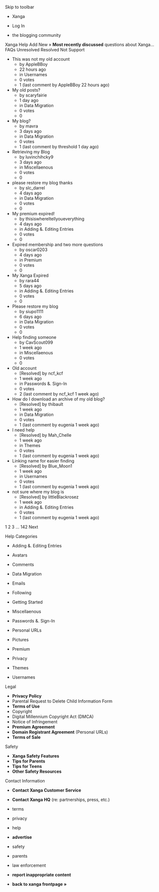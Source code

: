 Skip to toolbar

*   Xanga

*   Log In

*   the blogging community

Xanga Help Add New » **Most recently discussed** questions about Xanga… FAQs Unresolved Resolved Not Support

*   This was not my old account
    *   by AppleBBoy
    *   22 hours ago
    *   in Usernames
    *   0 votes
    *   1 (last comment by AppleBBoy 22 hours ago)
*   My old posts?
    *   by scaryfairie
    *   1 day ago
    *   in Data Migration
    *   0 votes
    *   0
*   My blog?
    *   by mavra
    *   3 days ago
    *   in Data Migration
    *   0 votes
    *   1 (last comment by threshold 1 day ago)
*   Retrieving my Blog
    *   by luvinchihcky9
    *   3 days ago
    *   in Miscellaenous
    *   0 votes
    *   0
*   please restore my blog thanks
    *   by slc\_darrel
    *   4 days ago
    *   in Data Migration
    *   0 votes
    *   0
*   My premium expired!
    *   by thisiswhereItellyoueverything
    *   4 days ago
    *   in Adding &. Editing Entries
    *   0 votes
    *   0
*   Expired membership and two more questions
    *   by oscar0203
    *   4 days ago
    *   in Premium
    *   0 votes
    *   0
*   My Xanga Expired
    *   by rara44
    *   5 days ago
    *   in Adding &. Editing Entries
    *   0 votes
    *   0
*   Please restore my blog
    *   by siupo1111
    *   6 days ago
    *   in Data Migration
    *   0 votes
    *   0
*   Help finding someone
    *   by CavScout099
    *   1 week ago
    *   in Miscellaenous
    *   0 votes
    *   0
*   Old account
    *   \[Resolved\] by ncf\_kcf
    *   1 week ago
    *   in Passwords &. Sign-In
    *   0 votes
    *   2 (last comment by ncf\_kcf 1 week ago)
*   How do I download an archive of my old blog?
    *   \[Resolved\] by thibault
    *   1 week ago
    *   in Data Migration
    *   0 votes
    *   1 (last comment by eugenia 1 week ago)
*   I need help
    *   \[Resolved\] by Mah\_Chelle
    *   1 week ago
    *   in Themes
    *   0 votes
    *   1 (last comment by eugenia 1 week ago)
*   Linking name for easier finding
    *   \[Resolved\] by Blue\_Moon1
    *   1 week ago
    *   in Usernames
    *   0 votes
    *   1 (last comment by eugenia 1 week ago)
*   not sure where my blog is
    *   \[Resolved\] by littleBlackrosez
    *   1 week ago
    *   in Adding &. Editing Entries
    *   0 votes
    *   1 (last comment by eugenia 1 week ago)

1 2 3 ... 142 Next

Help Categories

*   Adding &. Editing Entries
*   Avatars
*   Comments
*   Data Migration
*   Emails
*   Following
*   Getting Started
*   Miscellaenous

*   Passwords &. Sign-In
*   Personal URLs
*   Pictures
*   Premium
*   Privacy
*   Themes
*   Usernames

Legal

*   **Privacy Policy**
*   Parental Request to Delete Child Information Form
*   **Terms of Use**
*   Copyright
*   Digital Millennium Copyright Act (DMCA)
*   Notice of Infringement
*   **Premium Agreement**
*   **Domain Registrant Agreement** (Personal URLs)
*   **Terms of Sale**

Safety

*   **Xanga Safety Features**
*   **Tips for Parents**
*   **Tips for Teens**
*   **Other Safety Resources**

Contact Information

*   **Contact Xanga Customer Service**
*   **Contact Xanga HQ** (re: partnerships, press, etc.)

*   terms
*   privacy
*   help
*   **advertise**

*   safety
*   parents
*   law enforcement
*   **report inappropriate content**

*   **back to xanga frontpage »**
